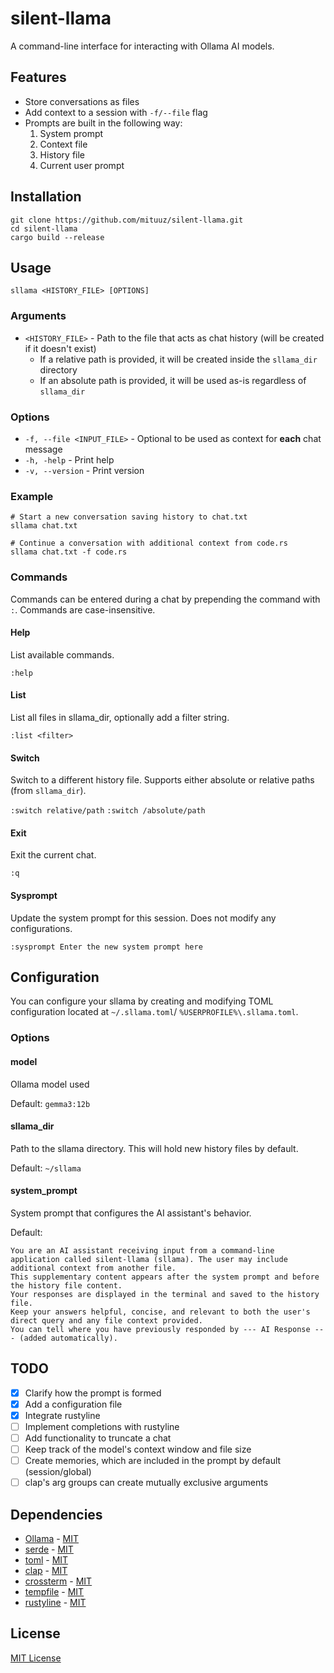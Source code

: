 # silent-llama

A command-line interface for interacting with Ollama AI models.

## Features

- Store conversations as files
- Add context to a session with `-f/--file` flag
- Prompts are built in the following way:
    1. System prompt
    2. Context file
    3. History file
    4. Current user prompt

## Installation

```shell
git clone https://github.com/mituuz/silent-llama.git
cd silent-llama
cargo build --release
```

## Usage

```shell
sllama <HISTORY_FILE> [OPTIONS]
```

### Arguments

- `<HISTORY_FILE>` - Path to the file that acts as chat history (will be created if it doesn't exist)
    - If a relative path is provided, it will be created inside the `sllama_dir` directory
    - If an absolute path is provided, it will be used as-is regardless of `sllama_dir`

### Options

- `-f, --file <INPUT_FILE>` - Optional to be used as context for **each** chat message
- `-h, -help` - Print help
- `-v, --version` - Print version

### Example

```shell
# Start a new conversation saving history to chat.txt
sllama chat.txt

# Continue a conversation with additional context from code.rs
sllama chat.txt -f code.rs
```

### Commands

Commands can be entered during a chat by prepending the command with `:`. Commands are case-insensitive.

#### Help

List available commands.

`:help`

#### List

List all files in sllama_dir, optionally add a filter string.

`:list <filter>`

#### Switch

Switch to a different history file. Supports either absolute or relative paths (from `sllama_dir`).

`:switch relative/path`
`:switch /absolute/path`

#### Exit

Exit the current chat.

`:q`

#### Sysprompt

Update the system prompt for this session. Does not modify any configurations.

`:sysprompt Enter the new system prompt here`

## Configuration

You can configure your sllama by creating and modifying TOML configuration located at `~/.sllama.toml`/
`%USERPROFILE%\.sllama.toml`.

### Options

#### model

Ollama model used

Default: `gemma3:12b`

#### sllama_dir

Path to the sllama directory. This will hold new history files by default.

Default: `~/sllama`

#### system_prompt

System prompt that configures the AI assistant's behavior.

Default:

```
You are an AI assistant receiving input from a command-line
application called silent-llama (sllama). The user may include additional context from another file. 
This supplementary content appears after the system prompt and before the history file content.
Your responses are displayed in the terminal and saved to the history file.
Keep your answers helpful, concise, and relevant to both the user's direct query and any file context provided.
You can tell where you have previously responded by --- AI Response --- (added automatically).
```

## TODO

- [x] Clarify how the prompt is formed
- [x] Add a configuration file
- [x] Integrate rustyline
- [ ] Implement completions with rustyline
- [ ] Add functionality to truncate a chat
- [ ] Keep track of the model's context window and file size
- [ ] Create memories, which are included in the prompt by default (session/global)
- [ ] clap's arg groups can create mutually exclusive arguments

## Dependencies

- [Ollama](https://github.com/ollama/ollama) - [MIT](LICENSES/ollama-MIT)
- [serde](https://github.com/serde-rs/serde) - [MIT](LICENSES/serde-MIT)
- [toml](https://github.com/toml-rs/toml) - [MIT](LICENSES/toml-MIT)
- [clap](https://github.com/clap-rs/clap) - [MIT](LICENSES/clap-MIT)
- [crossterm](https://github.com/crossterm-rs/crossterm) - [MIT](LICENSES/crossterm-MIT)
- [tempfile](https://github.com/Stebalien/tempfile) - [MIT](LICENSES/tempfile-MIT)
- [rustyline](https://github.com/kkawakam/rustyline) - [MIT](LICENSES/rustyline-MIT)

## License

[MIT License](LICENSE)
